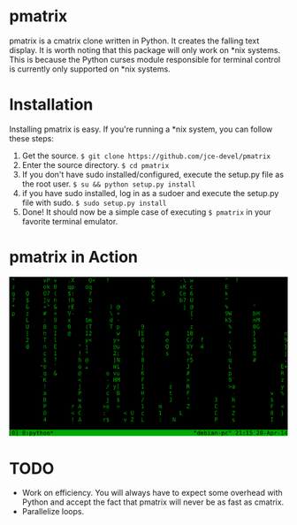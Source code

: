 pmatrix
=======

pmatrix is a cmatrix clone written in Python. It creates the falling text display. It is worth noting that this package will only work on \*nix systems. This is because the Python curses module responsible for terminal control is currently only supported on \*nix systems.

Installation
============

Installing pmatrix is easy. If you're running a \*nix system, you can follow these steps:

1. Get the source. `$ git clone https://github.com/jce-devel/pmatrix`
2. Enter the source directory. `$ cd pmatrix`
3. If you don't have sudo installed/configured, execute the setup.py file as the root user. `$ su && python setup.py install`
4. if you have sudo installed, log in as a sudoer and execute the setup.py file with sudo. `$ sudo setup.py install`
5. Done! It should now be a simple case of executing `$ pmatrix` in your favorite terminal emulator.

pmatrix in Action
=================

![](images/action.png)

TODO
====

* Work on efficiency. You will always have to expect some overhead with Python and accept the fact that pmatrix will never be as fast as cmatrix.
* Parallelize loops.
